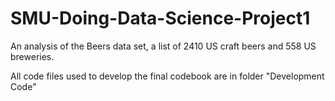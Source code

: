 # SMU-Doing-Data-Science-Project1
An analysis of the Beers data set, a list of 2410 US craft beers and 558 US breweries. 

All code files used to develop the final codebook are in folder "Development Code"
